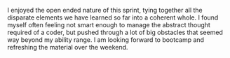 I enjoyed the open ended nature of this sprint, tying together all the disparate elements we have learned so far into a coherent whole. I found myself often feeling not smart enough to manage the abstract thought required of a coder, but pushed through a lot of big obstacles that seemed way beyond my ability range. I am looking forward to bootcamp and refreshing the material over the weekend. 